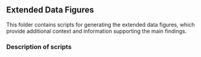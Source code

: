 ## Extended Data Figures

This folder contains scripts for generating the extended data figures, which provide additional context and information supporting the main findings.


### Description of scripts


